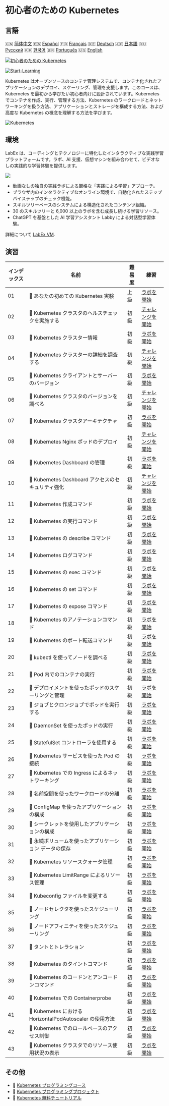 # 初心者のための Kubernetes

## 言語

🇨🇳 [简体中文](README_zh.md) 🇪🇸 [Español](README_es.md) 🇫🇷 [Français](README_fr.md) 🇩🇪 [Deutsch](README_de.md) 🇯🇵 [日本語](README_ja.md) 🇷🇺 [Русский](README_ru.md) 🇰🇷 [한국어](README_ko.md) 🇧🇷 [Português](README_pt.md) 🇺🇸 [English](README.md) 

[![初心者のための Kubernetes](https://cover-creator.labex.io/kubernetes-for-noobs.png?lang=ja)](https://labex.io/ja/courses/kubernetes-for-noobs)

[![Start-Learning](https://img.shields.io/badge/Start-Learning-whitesmoke?style=for-the-badge)](https://labex.io/ja/courses/kubernetes-for-noobs)

Kubernetes はオープンソースのコンテナ管理システムで、コンテナ化されたアプリケーションのデプロイ、スケーリング、管理を支援します。このコースは、Kubernetes を最初から学びたい初心者向けに設計されています。Kubernetes でコンテナを作成、実行、管理する方法、Kubernetes のワークロードとネットワーキングを扱う方法、アプリケーションとストレージを構成する方法、および高度な Kubernetes の概念を理解する方法を学びます。

![Kubernetes](https://img.shields.io/badge/Kubernetes-whitesmoke?style=for-the-badge&logo=kubernetes)


## 環境

LabEx は、コーディングとテクノロジーに特化したインタラクティブな実践学習プラットフォームです。ラボ、AI 支援、仮想マシンを組み合わせて、ビデオなしの実践的な学習体験を提供します。

![](https://tutorial-screenshot.getvm.io/images/vm-1725247253.png)

- 動画なしの独自の実践ラボによる厳格な「実践による学習」アプローチ。
- ブラウザ内のインタラクティブなオンライン環境で、自動化されたステップバイステップのチェック機能。
- スキルツリーベースのシステムによる構造化されたコンテンツ組織。
- 30 のスキルツリーと 6,000 以上のラボを含む成長し続ける学習リソース。
- ChatGPT を基盤とした AI 学習アシスタント Labby による対話型学習体験。

詳細について [LabEx VM](https://support.labex.io/using-labex/virtual-machine).

## 演習

|   インデックス | 名前                                                      | 難易度   | 練習                                                                                                                                   |
|----------------|-----------------------------------------------------------|----------|----------------------------------------------------------------------------------------------------------------------------------------|
|             01 | 📖 あなたの初めての Kubernetes 実験                       | 上級     | <a target='_blank' href='https://labex.io/ja/tutorials/kubernetes-your-first-kubernetes-lab-391133'>ラボを開始</a>                     |
|             02 | 🎯 Kubernetes クラスタのヘルスチェックを実施する          | 初級     | <a target='_blank' href='https://labex.io/ja/tutorials/kubernetes-verify-kubernetes-cluster-health-433779'>チャレンジを開始</a>        |
|             03 | 📖 Kubernetes クラスター情報                              | 初級     | <a target='_blank' href='https://labex.io/ja/tutorials/kubernetes-kubernetes-cluster-information-8426'>ラボを開始</a>                  |
|             04 | 🎯 Kubernetes クラスターの詳細を調査する                  | 初級     | <a target='_blank' href='https://labex.io/ja/tutorials/kubernetes-discover-kubernetes-cluster-details-433893'>チャレンジを開始</a>     |
|             05 | 📖 Kubernetes クライアントとサーバーのバージョン          | 初級     | <a target='_blank' href='https://labex.io/ja/tutorials/kubernetes-kubernetes-client-and-server-version-9197'>ラボを開始</a>            |
|             06 | 🎯 Kubernetes クラスタのバージョンを調べる                | 初級     | <a target='_blank' href='https://labex.io/ja/tutorials/kubernetes-discover-kubernetes-cluster-versions-434105'>チャレンジを開始</a>    |
|             07 | 📖 Kubernetes クラスタアーキテクチャ                      | 初級     | <a target='_blank' href='https://labex.io/ja/tutorials/kubernetes-kubernetes-cluster-architecture-8450'>ラボを開始</a>                 |
|             08 | 🎯 Kubernetes Nginx ポッドのデプロイ                      | 初級     | <a target='_blank' href='https://labex.io/ja/tutorials/kubernetes-deploy-a-kubernetes-nginx-pod-433745'>チャレンジを開始</a>           |
|             09 | 📖 Kubernetes Dashboard の管理                            | 初級     | <a target='_blank' href='https://labex.io/ja/tutorials/kubernetes-kubernetes-dashboard-management-15042'>ラボを開始</a>                |
|             10 | 🎯 Kubernetes Dashboard アクセスのセキュリティ強化        | 初級     | <a target='_blank' href='https://labex.io/ja/tutorials/kubernetes-secure-kubernetes-dashboard-access-434106'>チャレンジを開始</a>      |
|             11 | 📖 Kubernetes 作成コマンド                                | 初級     | <a target='_blank' href='https://labex.io/ja/tutorials/kubernetes-kubernetes-create-command-8506'>ラボを開始</a>                       |
|             12 | 📖 Kubernetes の実行コマンド                              | 初級     | <a target='_blank' href='https://labex.io/ja/tutorials/kubernetes-kubernetes-run-command-8456'>ラボを開始</a>                          |
|             13 | 📖 Kubernetes の describe コマンド                        | 初級     | <a target='_blank' href='https://labex.io/ja/tutorials/kubernetes-kubernetes-describe-command-8101'>ラボを開始</a>                     |
|             14 | 📖 Kubernetes ログコマンド                                | 初級     | <a target='_blank' href='https://labex.io/ja/tutorials/kubernetes-kubernetes-logs-command-8099'>ラボを開始</a>                         |
|             15 | 📖 Kubernetes の exec コマンド                            | 初級     | <a target='_blank' href='https://labex.io/ja/tutorials/kubernetes-kubernetes-exec-command-8502'>ラボを開始</a>                         |
|             16 | 📖 Kubernetes の set コマンド                             | 初級     | <a target='_blank' href='https://labex.io/ja/tutorials/kubernetes-kubernetes-set-command-8424'>ラボを開始</a>                          |
|             17 | 📖 Kubernetes の expose コマンド                          | 初級     | <a target='_blank' href='https://labex.io/ja/tutorials/kubernetes-kubernetes-expose-command-8452'>ラボを開始</a>                       |
|             18 | 📖 Kubernetes のアノテーションコマンド                    | 初級     | <a target='_blank' href='https://labex.io/ja/tutorials/kubernetes-kubernetes-annotate-command-9679'>ラボを開始</a>                     |
|             19 | 📖 Kubernetes のポート転送コマンド                        | 初級     | <a target='_blank' href='https://labex.io/ja/tutorials/kubernetes-kubernetes-port-forward-command-18494'>ラボを開始</a>                |
|             20 | 📖 kubectl を使ってノードを調べる                         | 初級     | <a target='_blank' href='https://labex.io/ja/tutorials/kubernetes-examine-nodes-with-kubectl-9790'>ラボを開始</a>                      |
|             21 | 📖 Pod 内でのコンテナの実行                               | 初級     | <a target='_blank' href='https://labex.io/ja/tutorials/kubernetes-running-containers-in-pods-14998'>ラボを開始</a>                     |
|             22 | 📖 デプロイメントを使ったポッドのスケーリングと管理       | 初級     | <a target='_blank' href='https://labex.io/ja/tutorials/kubernetes-scaling-and-managing-pods-with-deployments-9675'>ラボを開始</a>      |
|             23 | 📖 ジョブとクロンジョブでポッドを実行する                 | 初級     | <a target='_blank' href='https://labex.io/ja/tutorials/kubernetes-run-pods-with-jobs-and-cronjobs-11300'>ラボを開始</a>                |
|             24 | 📖 DaemonSet を使ったポッドの実行                         | 初級     | <a target='_blank' href='https://labex.io/ja/tutorials/kubernetes-running-pod-with-daemonsets-8454'>ラボを開始</a>                     |
|             25 | 📖 StatefulSet コントローラを使用する                     | 初級     | <a target='_blank' href='https://labex.io/ja/tutorials/kubernetes-use-statefulsets-controller-9205'>ラボを開始</a>                     |
|             26 | 📖 Kubernetes サービスを使った Pod の接続                 | 初級     | <a target='_blank' href='https://labex.io/ja/tutorials/kubernetes-connecting-pods-with-kubernetes-services-15815'>ラボを開始</a>       |
|             27 | 📖 Kubernetes での Ingress によるネットワーキング         | 初級     | <a target='_blank' href='https://labex.io/ja/tutorials/kubernetes-networking-with-ingress-on-kubernetes-9681'>ラボを開始</a>           |
|             28 | 📖 名前空間を使ったワークロードの分離                     | 初級     | <a target='_blank' href='https://labex.io/ja/tutorials/kubernetes-isolating-workloads-with-namespaces-9199'>ラボを開始</a>             |
|             29 | 📖 ConfigMap を使ったアプリケーションの構成               | 初級     | <a target='_blank' href='https://labex.io/ja/tutorials/kubernetes-configuring-apps-with-configmaps-9689'>ラボを開始</a>                |
|             30 | 📖 シークレットを使用したアプリケーションの構成           | 初級     | <a target='_blank' href='https://labex.io/ja/tutorials/kubernetes-configuring-apps-with-secrets-8448'>ラボを開始</a>                   |
|             31 | 📖 永続ボリュームを使ったアプリケーション データの保存    | 初級     | <a target='_blank' href='https://labex.io/ja/tutorials/kubernetes-storing-application-data-with-persistentvolumes-9685'>ラボを開始</a> |
|             32 | 📖 Kubernetes リソースクォータ管理                        | 初級     | <a target='_blank' href='https://labex.io/ja/tutorials/kubernetes-kubernetes-resource-quota-management-15823'>ラボを開始</a>           |
|             33 | 📖 Kubernetes LimitRange によるリソース管理               | 初級     | <a target='_blank' href='https://labex.io/ja/tutorials/kubernetes-kubernetes-limitrange-resource-management-15819'>ラボを開始</a>      |
|             34 | 📖 Kubeconfig ファイルを変更する                          | 初級     | <a target='_blank' href='https://labex.io/ja/tutorials/kubernetes-modify-kubeconfig-files-11297'>ラボを開始</a>                        |
|             35 | 📖 ノードセレクタを使ったスケジューリング                 | 初級     | <a target='_blank' href='https://labex.io/ja/tutorials/kubernetes-scheduing-with-node-selectors-15001'>ラボを開始</a>                  |
|             36 | 📖 ノードアフィニティを使ったスケジューリング             | 初級     | <a target='_blank' href='https://labex.io/ja/tutorials/kubernetes-scheduing-with-node-affinity-18468'>ラボを開始</a>                   |
|             37 | 📖 タントとトレラション                                   | 初級     | <a target='_blank' href='https://labex.io/ja/tutorials/kubernetes-taints-and-tolerations-34029'>ラボを開始</a>                         |
|             38 | 📖 Kubernetes のタイントコマンド                          | 初級     | <a target='_blank' href='https://labex.io/ja/tutorials/kubernetes-kubernetes-taint-command-9195'>ラボを開始</a>                        |
|             39 | 📖 Kubernetes のコードンとアンコードンコマンド            | 初級     | <a target='_blank' href='https://labex.io/ja/tutorials/kubernetes-kubernetes-cordon-and-uncordon-command-9664'>ラボを開始</a>          |
|             40 | 📖 Kubernetes での Containerprobe                         | 初級     | <a target='_blank' href='https://labex.io/ja/tutorials/kubernetes-containerprobe-in-kubernetes-12263'>ラボを開始</a>                   |
|             41 | 📖 Kubernetes における HorizontalPodAutoscaler の使用方法 | 初級     | <a target='_blank' href='https://labex.io/ja/tutorials/kubernetes-using-horizontalpodautoscaler-in-kubernetes-34031'>ラボを開始</a>    |
|             42 | 📖 Kubernetes でのロールベースのアクセス制御              | 初級     | <a target='_blank' href='https://labex.io/ja/tutorials/kubernetes-role-based-access-control-on-kubernetes-9203'>ラボを開始</a>         |
|             43 | 📖 Kubernetes クラスタでのリソース使用状況の表示          | 初級     | <a target='_blank' href='https://labex.io/ja/tutorials/kubernetes-kubernetes-display-resource-usage-11358'>ラボを開始</a>              |

## その他

- 🔗 [Kubernetes プログラミングコース](https://github.com/labex-labs/awesome-programming-courses)
- 🔗 [Kubernetes プログラミングプロジェクト](https://github.com/labex-labs/awesome-programming-projects)
- 🔗 [Kubernetes 無料チュートリアル](https://github.com/labex-labs/kubernetes-free-tutorials)

